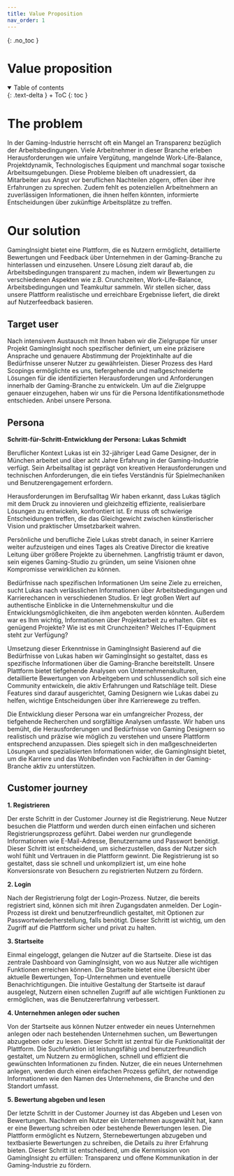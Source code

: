 ```yaml
---
title: Value Proposition
nav_order: 1
---
```



{: .no_toc }


# Value proposition

<details open markdown="block">
{: .text-delta }
<summary>Table of contents</summary>
+ ToC
{: toc }
</details>

# The problem

In der Gaming-Industrie herrscht oft ein Mangel an Transparenz bezüglich der Arbeitsbedingungen. Viele Arbeitnehmer in dieser Branche erleben Herausforderungen wie unfaire Vergütung, mangelnde Work-Life-Balance, Projektdynamik, Technologisches Equipment und manchmal sogar toxische Arbeitsumgebungen. Diese Probleme bleiben oft unadressiert, da Mitarbeiter aus Angst vor beruflichen Nachteilen zögern, offen über ihre Erfahrungen zu sprechen. Zudem fehlt es potenziellen Arbeitnehmern an zuverlässigen Informationen, die ihnen helfen könnten, informierte Entscheidungen über zukünftige Arbeitsplätze zu treffen.

# Our solution

GamingInsight bietet eine Plattform, die es Nutzern ermöglicht, detaillierte Bewertungen und Feedback über Unternehmen in der Gaming-Branche zu hinterlassen und einzusehen. Unsere Lösung zielt darauf ab, die Arbeitsbedingungen transparent zu machen, indem wir Bewertungen zu verschiedenen Aspekten wie z.B. Crunchzeiten, Work-Life-Balance, Arbeitsbedingungen und Teamkultur sammeln. Wir stellen sicher, dass unsere Plattform realistische und erreichbare Ergebnisse liefert, die direkt auf Nutzerfeedback basieren.

## Target user

Nach intensivem Austausch mit Ihnen haben wir die Zielgruppe für unser Projekt GamingInsight noch spezifischer definiert, um eine präzisere Ansprache und genauere Abstimmung der Projektinhalte auf die Bedürfnisse unserer Nutzer zu gewährleisten. Dieser Prozess des Hard Scopings ermöglichte es uns, tiefergehende und maßgeschneiderte Lösungen für die identifizierten Herausforderungen und Anforderungen innerhalb der Gaming-Branche zu entwickeln. Um auf die Zielgruppe genauer einzugehen, haben wir uns für die Persona Identifikationsmethode entschieden. Anbei unsere Persona.

## Persona

**Schritt-für-Schritt-Entwicklung der Persona: Lukas Schmidt**

Beruflicher Kontext Lukas ist ein 32-jähriger Lead Game Designer, der in München arbeitet und über acht Jahre Erfahrung in der Gaming-Industrie verfügt. Sein Arbeitsalltag ist geprägt von kreativen Herausforderungen und technischen Anforderungen, die ein tiefes Verständnis für Spielmechaniken und Benutzerengagement erfordern.

Herausforderungen im Berufsalltag Wir haben erkannt, dass Lukas täglich mit dem Druck zu innovieren und gleichzeitig effiziente, realisierbare Lösungen zu entwickeln, konfrontiert ist. Er muss oft schwierige Entscheidungen treffen, die das Gleichgewicht zwischen künstlerischer Vision und praktischer Umsetzbarkeit wahren.

Persönliche und berufliche Ziele Lukas strebt danach, in seiner Karriere weiter aufzusteigen und eines Tages als Creative Director die kreative Leitung über größere Projekte zu übernehmen. Langfristig träumt er davon, sein eigenes Gaming-Studio zu gründen, um seine Visionen ohne Kompromisse verwirklichen zu können.

Bedürfnisse nach spezifischen Informationen Um seine Ziele zu erreichen, sucht Lukas nach verlässlichen Informationen über Arbeitsbedingungen und Karrierechancen in verschiedenen Studios. Er legt großen Wert auf authentische Einblicke in die Unternehmenskultur und die Entwicklungsmöglichkeiten, die ihm angeboten werden könnten. Außerdem war es Ihm wichtig, Informationen über Projektarbeit zu erhalten. Gibt es genügend Projekte? Wie ist es mit Crunchzeiten? Welches IT-Equipment steht zur Verfügung?

Umsetzung dieser Erkenntnisse in GamingInsight Basierend auf die Bedürfnisse von Lukas haben wir GamingInsight so gestaltet, dass es spezifische Informationen über die Gaming-Branche bereitstellt. Unsere Plattform bietet tiefgehende Analysen von Unternehmenskulturen, detaillierte Bewertungen von Arbeitgebern und schlussendlich soll sich eine Community entwickeln, die aktiv Erfahrungen und Ratschläge teilt. Diese Features sind darauf ausgerichtet, Gaming Designern wie Lukas dabei zu helfen, wichtige Entscheidungen über ihre Karrierewege zu treffen.

Die Entwicklung dieser Persona war ein umfangreicher Prozess, der tiefgehende Recherchen und sorgfältige Analysen umfasste. Wir haben uns bemüht, die Herausforderungen und Bedürfnisse von Gaming Designern so realistisch und präzise wie möglich zu verstehen und unsere Plattform entsprechend anzupassen. Dies spiegelt sich in den maßgeschneiderten Lösungen und spezialisierten Informationen wider, die GamingInsight bietet, um die Karriere und das Wohlbefinden von Fachkräften in der Gaming-Branche aktiv zu unterstützen.

## Customer journey

**1. Registrieren**

Der erste Schritt in der Customer Journey ist die Registrierung. Neue Nutzer besuchen die Plattform und werden durch einen einfachen und sicheren Registrierungsprozess geführt. Dabei werden nur grundlegende Informationen wie E-Mail-Adresse, Benutzername und Passwort benötigt. Dieser Schritt ist entscheidend, um sicherzustellen, dass der Nutzer sich wohl fühlt und Vertrauen in die Plattform gewinnt. Die Registrierung ist so gestaltet, dass sie schnell und unkompliziert ist, um eine hohe Konversionsrate von Besuchern zu registrierten Nutzern zu fördern.

**2. Login**

Nach der Registrierung folgt der Login-Prozess. Nutzer, die bereits registriert sind, können sich mit ihren Zugangsdaten anmelden. Der Login-Prozess ist direkt und benutzerfreundlich gestaltet, mit Optionen zur Passwortwiederherstellung, falls benötigt. Dieser Schritt ist wichtig, um den Zugriff auf die Plattform sicher und privat zu halten.

**3. Startseite**

Einmal eingeloggt, gelangen die Nutzer auf die Startseite. Diese ist das zentrale Dashboard von GamingInsight, von wo aus Nutzer alle wichtigen Funktionen erreichen können. Die Startseite bietet eine Übersicht über aktuelle Bewertungen, Top-Unternehmen und eventuelle Benachrichtigungen. Die intuitive Gestaltung der Startseite ist darauf ausgelegt, Nutzern einen schnellen Zugriff auf alle wichtigen Funktionen zu ermöglichen, was die Benutzererfahrung verbessert.

**4. Unternehmen anlegen oder suchen**

Von der Startseite aus können Nutzer entweder ein neues Unternehmen anlegen oder nach bestehenden Unternehmen suchen, um Bewertungen abzugeben oder zu lesen. Dieser Schritt ist zentral für die Funktionalität der Plattform. Die Suchfunktion ist leistungsfähig und benutzerfreundlich gestaltet, um Nutzern zu ermöglichen, schnell und effizient die gewünschten Informationen zu finden. Nutzer, die ein neues Unternehmen anlegen, werden durch einen einfachen Prozess geführt, der notwendige Informationen wie den Namen des Unternehmens, die Branche und den Standort umfasst.

**5. Bewertung abgeben und lesen**

Der letzte Schritt in der Customer Journey ist das Abgeben und Lesen von Bewertungen. Nachdem ein Nutzer ein Unternehmen ausgewählt hat, kann er eine Bewertung schreiben oder bestehende Bewertungen lesen. Die Plattform ermöglicht es Nutzern, Sternebewertungen abzugeben und textbasierte Bewertungen zu schreiben, die Details zu ihrer Erfahrung bieten. Dieser Schritt ist entscheidend, um die Kernmission von GamingInsight zu erfüllen: Transparenz und offene Kommunikation in der Gaming-Industrie zu fördern.
